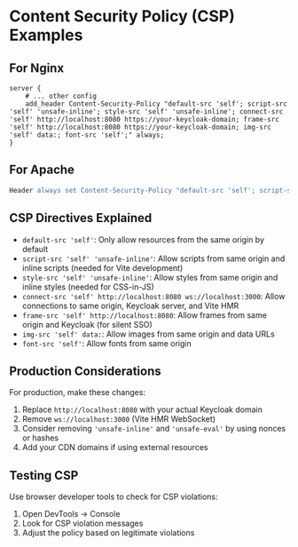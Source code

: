 # Content Security Policy (CSP) Examples

## For Nginx
```nginx
server {
    # ... other config
    add_header Content-Security-Policy "default-src 'self'; script-src 'self' 'unsafe-inline'; style-src 'self' 'unsafe-inline'; connect-src 'self' http://localhost:8080 https://your-keycloak-domain; frame-src 'self' http://localhost:8080 https://your-keycloak-domain; img-src 'self' data:; font-src 'self';" always;
}
```

## For Apache
```apache
Header always set Content-Security-Policy "default-src 'self'; script-src 'self' 'unsafe-inline'; style-src 'self' 'unsafe-inline'; connect-src 'self' http://localhost:8080 https://your-keycloak-domain; frame-src 'self' http://localhost:8080 https://your-keycloak-domain; img-src 'self' data:; font-src 'self';"
```

## CSP Directives Explained

- `default-src 'self'`: Only allow resources from the same origin by default
- `script-src 'self' 'unsafe-inline'`: Allow scripts from same origin and inline scripts (needed for Vite development)
- `style-src 'self' 'unsafe-inline'`: Allow styles from same origin and inline styles (needed for CSS-in-JS)
- `connect-src 'self' http://localhost:8080 ws://localhost:3000`: Allow connections to same origin, Keycloak server, and Vite HMR
- `frame-src 'self' http://localhost:8080`: Allow frames from same origin and Keycloak (for silent SSO)
- `img-src 'self' data:`: Allow images from same origin and data URLs
- `font-src 'self'`: Allow fonts from same origin

## Production Considerations

For production, make these changes:
1. Replace `http://localhost:8080` with your actual Keycloak domain
2. Remove `ws://localhost:3000` (Vite HMR WebSocket)
3. Consider removing `'unsafe-inline'` and `'unsafe-eval'` by using nonces or hashes
4. Add your CDN domains if using external resources

## Testing CSP

Use browser developer tools to check for CSP violations:
1. Open DevTools → Console
2. Look for CSP violation messages
3. Adjust the policy based on legitimate violations

